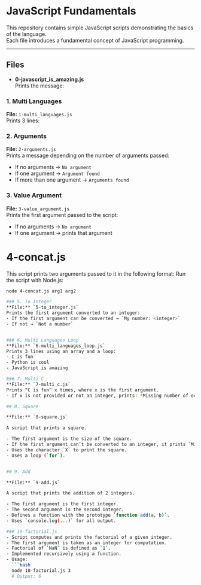 # JavaScript Fundamentals

This repository contains simple JavaScript scripts demonstrating the basics of the language.  
Each file introduces a fundamental concept of JavaScript programming.

---

## Files

- **0-javascript_is_amazing.js**  
  Prints the message:  


### 1. Multi Languages
**File:** `1-multi_languages.js`  
Prints 3 lines:



### 2. Arguments
**File:** `2-arguments.js`  
Prints a message depending on the number of arguments passed:  
- If no arguments → `No argument`  
- If one argument → `Argument found`  
- If more than one argument → `Arguments found`

### 3. Value Argument
**File:** `3-value_argument.js`  
Prints the first argument passed to the script:  
- If no arguments → `No argument`  
- If one argument → prints that argument

# 4-concat.js

This script prints two arguments passed to it in the following format:
Run the script with Node.js:

```bash
node 4-concat.js arg1 arg2

### 5. To Integer
**File:** `5-to_integer.js`  
Prints the first argument converted to an integer:  
- If the first argument can be converted → `My number: <integer>`  
- If not → `Not a number`


### 6. Multi Languages Loop
**File:** `6-multi_languages_loop.js`  
Prints 3 lines using an array and a loop:  
- C is fun  
- Python is cool  
- JavaScript is amazing

### 7. Multi C
**File:** `7-multi_c.js`  
Prints “C is fun” x times, where x is the first argument.  
- If x is not provided or not an integer, prints: *Missing number of occurrences*

## 8. Square

**File:** `8-square.js`

A script that prints a square.

- The first argument is the size of the square.
- If the first argument can’t be converted to an integer, it prints `Missing size`.
- Uses the character `X` to print the square.
- Uses a loop (`for`).


## 9. Add

**File:** `9-add.js`

A script that prints the addition of 2 integers.

- The first argument is the first integer.
- The second argument is the second integer.
- Defines a function with the prototype `function add(a, b)`.
- Uses `console.log(...)` for all output.

### 10-factorial.js
- Script computes and prints the factorial of a given integer.
- The first argument is taken as an integer for computation.
- Factorial of `NaN` is defined as `1`.
- Implemented recursively using a function.
- Usage:
  ```bash
  node 10-factorial.js 3
  # Output: 6

